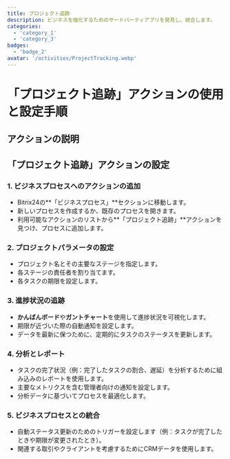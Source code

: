 ```yaml
---
title: プロジェクト追跡
description: ビジネスを強化するためのサードパーティアプリを発見し、統合します。
categories: 
  - 'category_1'
  - 'category_3'
badges: 
  - 'badge_2'
avatar: '/activities/ProjectTracking.webp'
---
```

# 「プロジェクト追跡」アクションの使用と設定手順

## アクションの説明

## **「プロジェクト追跡」アクションの設定**

### 1. ビジネスプロセスへのアクションの追加
- Bitrix24の**「ビジネスプロセス」**セクションに移動します。
- 新しいプロセスを作成するか、既存のプロセスを開きます。
- 利用可能なアクションのリストから**「プロジェクト追跡」**アクションを見つけ、プロセスに追加します。

### 2. プロジェクトパラメータの設定
- プロジェクト名とその主要なステージを指定します。
- 各ステージの責任者を割り当てます。
- 各タスクの期限を設定します。

### 3. 進捗状況の追跡
- **かんばんボード**や**ガントチャート**を使用して進捗状況を可視化します。
- 期限が近づいた際の自動通知を設定します。
- データを最新に保つために、定期的にタスクのステータスを更新します。

### 4. 分析とレポート
- タスクの完了状況（例：完了したタスクの割合、遅延）を分析するために組み込みのレポートを使用します。
- 主要なメトリクスを含む管理者向けの通知を設定します。
- 分析データに基づいてプロセスを最適化します。

### 5. ビジネスプロセスとの統合
- 自動ステータス更新のためのトリガーを設定します（例：タスクが完了したときや期限が変更されたとき）。
- 関連する取引やクライアントを考慮するためにCRMデータを使用します。